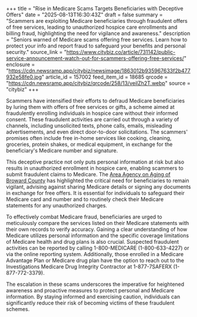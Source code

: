 +++
title = "Rise in Medicare Scams Targets Beneficiaries with Deceptive Offers"
date = "2025-08-13T16:30:43Z"
draft = false
summary = "Scammers are exploiting Medicare beneficiaries through fraudulent offers of free services, leading to unauthorized hospice care enrollments and billing fraud, highlighting the need for vigilance and awareness."
description = "Seniors warned of Medicare scams offering free services. Learn how to protect your info and report fraud to safeguard your benefits and personal security."
source_link = "https://www.citybiz.co/article/731142/public-service-announcement-watch-out-for-scammers-offering-free-services/"
enclosure = "https://cdn.newsramp.app/citybiz/newsimage/1863012b935967633f2b477932e58fe0.jpg"
article_id = 157002
feed_item_id = 18685
qrcode = "https://cdn.newsramp.app/citybiz/qrcode/258/13/veilZh2T.webp"
source = "citybiz"
+++

<p>Scammers have intensified their efforts to defraud Medicare beneficiaries by luring them with offers of free services or gifts, a scheme aimed at fraudulently enrolling individuals in hospice care without their informed consent. These fraudulent activities are carried out through a variety of channels, including unsolicited texts, phone calls, emails, misleading advertisements, and even direct door-to-door solicitations. The scammers' promises often include free in-home services like cooking, cleaning, groceries, protein shakes, or medical equipment, in exchange for the beneficiary's Medicare number and signature.</p><p>This deceptive practice not only puts personal information at risk but also results in unauthorized enrollment in hospice care, enabling scammers to submit fraudulent claims to Medicare. The <a href="https://www.aaabroward.org" rel="nofollow" target="_blank">Area Agency on Aging of Broward County</a> has highlighted the critical need for beneficiaries to remain vigilant, advising against sharing Medicare details or signing any documents in exchange for free offers. It is essential for individuals to safeguard their Medicare card and number and to routinely check their Medicare statements for any unauthorized charges.</p><p>To effectively combat Medicare fraud, beneficiaries are urged to meticulously compare the services listed on their Medicare statements with their own records to verify accuracy. Gaining a clear understanding of how Medicare utilizes personal information and the specific coverage limitations of Medicare health and drug plans is also crucial. Suspected fraudulent activities can be reported by calling 1-800-MEDICARE (1-800-633-4227) or via the online reporting system. Additionally, those enrolled in a Medicare Advantage Plan or Medicare drug plan have the option to reach out to the Investigations Medicare Drug Integrity Contractor at 1-877-7SAFERX (1-877-772-3379).</p><p>The escalation in these scams underscores the imperative for heightened awareness and proactive measures to protect personal and Medicare information. By staying informed and exercising caution, individuals can significantly reduce their risk of becoming victims of these fraudulent schemes.</p>